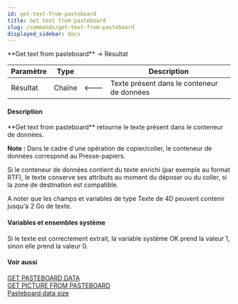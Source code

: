 ```yaml
---
id: get-text-from-pasteboard
title: Get text from pasteboard
slug: /commands/get-text-from-pasteboard
displayed_sidebar: docs
---
```


<!--REF #_command_.Get text from pasteboard.Syntax-->**Get text from pasteboard**  -> Résultat<!-- END REF-->
<!--REF #_command_.Get text from pasteboard.Params-->
| Paramètre | Type |  | Description |
| --- | --- | --- | --- |
| Résultat | Chaîne | &#x1F850; | Texte présent dans le conteneur de données |

<!-- END REF-->

#### Description 

<!--REF #_command_.Get text from pasteboard.Summary-->**Get text from pasteboard** retourne le texte présent dans le conteneur de données.<!-- END REF--> 

**Note :** Dans le cadre d'une opération de copier/coller, le conteneur de données correspond au Presse-papiers. 

Si le conteneur de données contient du texte enrichi (par exemple au format RTF), le texte conserve ses attributs au moment du déposer ou du coller, si la zone de destination est compatible. 

A noter que les champs et variables de type Texte de 4D peuvent contenir jusqu'à 2 Go de texte.

#### Variables et ensembles système 

Si le texte est correctement extrait, la variable système OK prend la valeur 1, sinon elle prend la valeur 0.

#### Voir aussi 

[GET PASTEBOARD DATA](get-pasteboard-data.md)  
[GET PICTURE FROM PASTEBOARD](get-picture-from-pasteboard.md)  
[Pasteboard data size](pasteboard-data-size.md)  